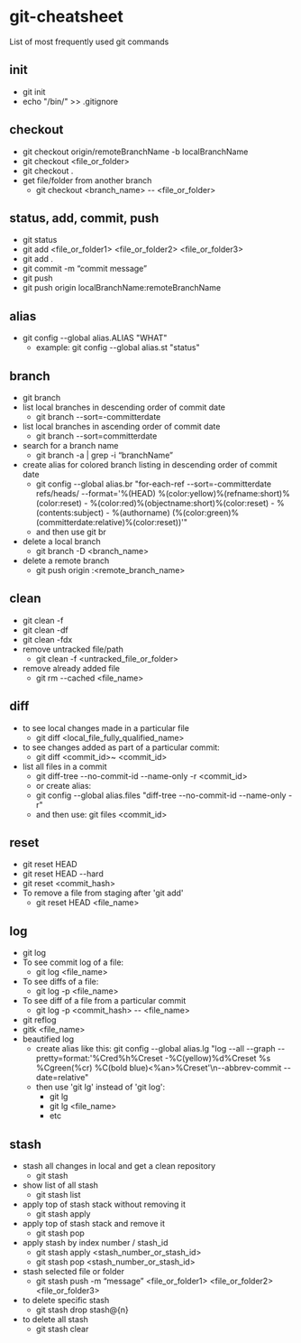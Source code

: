 # git-cheatsheet
List of most frequently used git commands

## init
* git init
* echo "/bin/" >> .gitignore

## checkout
* git checkout origin/remoteBranchName -b localBranchName
* git checkout <file_or_folder>
* git checkout .
* get file/folder from another branch
  - git checkout <branch_name> -- <file_or_folder>

## status, add, commit, push
* git status
* git add <file_or_folder1> <file_or_folder2> <file_or_folder3>
* git add .
* git commit -m “commit message”
* git push
* git push origin localBranchName:remoteBranchName

## alias
* git config --global alias.ALIAS "WHAT"
  - example: git config --global alias.st "status"

## branch
* git branch
* list local branches in descending order of commit date
  - git branch --sort=-committerdate
* list local branches in ascending order of commit date
  - git branch --sort=committerdate
* search for a branch name
  - git branch -a | grep -i “branchName”
* create alias for colored branch listing in descending order of commit date
  - git config --global alias.br "for-each-ref --sort=-committerdate refs/heads/ --format='%(HEAD) %(color:yellow)%(refname:short)%(color:reset) - %(color:red)%(objectname:short)%(color:reset) - %(contents:subject) - %(authorname) (%(color:green)%(committerdate:relative)%(color:reset))'" 
  - and then use git br
* delete a local branch
  - git branch -D <branch_name>
* delete a remote branch
  - git push origin :<remote_branch_name>

## clean
* git clean -f
* git clean -df
* git clean -fdx
* remove untracked file/path
  - git clean -f <untracked_file_or_folder>
* remove already added file
  - git rm --cached <file_name>

## diff
* to see local changes made in a particular file
  - git diff <local_file_fully_qualified_name>
* to see changes added as part of a particular commit:
  - git diff <commit_id>~ <commit_id>
* list all files in a commit
  - git diff-tree --no-commit-id --name-only -r <commit_id>
  - or create alias: 
  - git config --global alias.files "diff-tree --no-commit-id --name-only -r"
  - and then use: git files <commit_id>

## reset
* git reset HEAD
* git reset HEAD --hard
* git reset <commit_hash>
* To remove a file from staging after 'git add'
  - git reset HEAD <file_name>

## log
* git log
* To see commit log of a file:
  - git log <file_name>
* To see diffs of a file:
  - git log -p <file_name>
* To see diff of a file from a particular commit
  - git log -p <commit_hash> -- <file_name>
* git reflog
* gitk <file_name>
* beautified log
  - create alias like this: git config --global alias.lg "log --all --graph --pretty=format:'%Cred%h%Creset -%C(yellow)%d%Creset %s %Cgreen(%cr) %C(bold blue)<%an>%Creset'\n--abbrev-commit --date=relative"
  - then use 'git lg' instead of 'git log':
    * git lg
    * git lg <file_name>
    * etc

## stash
* stash all changes in local and get a clean repository
  - git stash
* show list of all stash
  - git stash list
* apply top of stash stack without removing it
  - git stash apply 
* apply top of stash stack and remove it
  - git stash pop 
* apply stash by index number / stash_id
  - git stash apply <stash_number_or_stash_id>
  - git stash pop <stash_number_or_stash_id>
* stash selected file or folder
  - git stash push -m “message” <file_or_folder1> <file_or_folder2> <file_or_folder3>
* to delete specific stash
  - git stash drop stash@{n}
* to delete all stash
  - git stash clear


